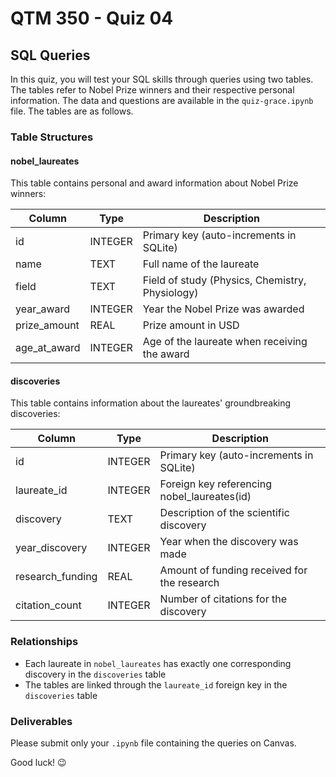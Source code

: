 # QTM 350 - Quiz 04

## SQL Queries

In this quiz, you will test your SQL skills through queries using two tables. The tables refer to Nobel Prize winners and their respective personal information. The data and questions are available in the `quiz-grace.ipynb` file. The tables are as follows.

### Table Structures

#### nobel_laureates

This table contains personal and award information about Nobel Prize winners:

| Column        | Type          | Description                                    |
|---------------|---------------|------------------------------------------------|
| id            | INTEGER       | Primary key (auto-increments in SQLite)        |
| name          | TEXT          | Full name of the laureate                      |
| field         | TEXT          | Field of study (Physics, Chemistry, Physiology)|
| year_award    | INTEGER       | Year the Nobel Prize was awarded               |
| prize_amount  | REAL          | Prize amount in USD                            |
| age_at_award  | INTEGER       | Age of the laureate when receiving the award   |

#### discoveries

This table contains information about the laureates' groundbreaking discoveries:

| Column          | Type          | Description                                    |
|-----------------|---------------|------------------------------------------------|
| id              | INTEGER       | Primary key (auto-increments in SQLite)        |
| laureate_id     | INTEGER       | Foreign key referencing nobel_laureates(id)    |
| discovery       | TEXT          | Description of the scientific discovery        |
| year_discovery  | INTEGER       | Year when the discovery was made               |
| research_funding| REAL          | Amount of funding received for the research    |
| citation_count  | INTEGER       | Number of citations for the discovery          |

### Relationships

- Each laureate in `nobel_laureates` has exactly one corresponding discovery in the `discoveries` table
- The tables are linked through the `laureate_id` foreign key in the `discoveries` table

### Deliverables

Please submit only your `.ipynb` file containing the queries on Canvas.

Good luck! 😉
